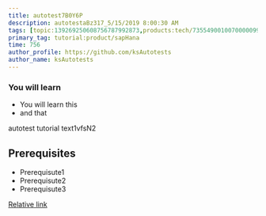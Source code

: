 ```yaml
---
title: autotest7B0Y6P
description: autotestaBz317_5/15/2019 8:00:30 AM
tags: [topic:139269250608756787992873,products:tech/73554900100700000996,tutorial:experience/advanced]
primary_tag: tutorial:product/sapHana
time: 756
author_profile: https://github.com/ksAutotests
author_name: ksAutotests
---
```

### You will learn
- You will learn this
- and that

autotest tutorial text1vfsN2

## Prerequisites
- Prerequisute1
- Prerequisute2
- Prerequisute3

[Relative link](autotest_tutorialpk5hcq)
